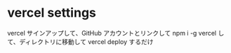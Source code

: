 # vercel settings

vercel サインアップして、GitHub アカウントとリンクして
npm i -g vercel して、ディレクトリに移動して vercel deploy するだけ
